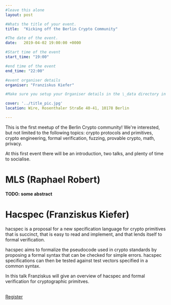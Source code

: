 ```yaml
---
#leave this alone
layout: post

#Whats the title of your event.
title:  "Kicking off the Berlin Crypto Community"

#The date of the event. 
date:   2019-04-02 19:00:00 +0000

#Start time of the event
start_time: "19:00"

#end time of the event
end_time: "22:00"

#event organiser details
organiser: "Franziskus Kiefer"

#Make sure you setup your Organiser details in the \_data directory in the organisers.yml file

cover: '../title_pic.jpg'
location: Wire, Rosenthaler Straße 40-41, 10178 Berlin 

---
```


This is the first meetup of the Berlin Crypto community!
We're interested, but not limited to the following topics: crypto protocols and primitives, crypto engineering, formal verification, fuzzing, provable crypto, math, privacy.

At this first event there will be an introduction, two talks, and plenty of time to socialise.

# MLS (Raphael Robert)
**TODO: some abstract**

# Hacspec (Franziskus Kiefer)
hacspec is a proposal for a new specification language for crypto primitives that is succinct, that is easy to read and implement, and that lends itself to formal verification.

hacspec aims to formalize the pseudocode used in crypto standards by proposing a formal syntax that can be checked for simple errors. hacspec specifications can then be tested against test vectors specified in a common syntax.

In this talk Franziskus will give an overview of hacspec and formal verification for cryptographic primitves.

<br/>
<a href='https://www.eventbrite.co.uk/preview?eid=57414399013' class="button button-primary">Register</a>
